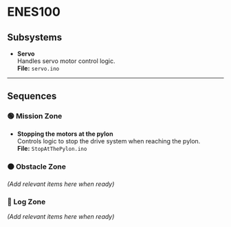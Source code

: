 # ENES100

## Subsystems

- **Servo**  
  Handles servo motor control logic.  
  **File:** `servo.ino`

---

## Sequences

### 🟢 Mission Zone

- **Stopping the motors at the pylon**  
  Controls logic to stop the drive system when reaching the pylon.  
  **File:** `StopAtThePylon.ino`

### 🟠 Obstacle Zone

*(Add relevant items here when ready)*

### 🔵 Log Zone

*(Add relevant items here when ready)*


